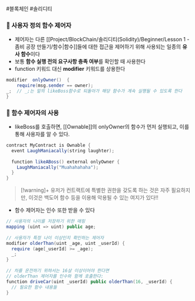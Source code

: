 ---
---

#블록체인 #솔리디티 

### 📌 사용자 정의 함수 제어자
+ 제어자는 다른 [[Project/BlockChain/솔리디티(Solidity)/Beginner/Lesson 1 - 좀비 공장 만들기/함수|함수]]들에 대한 접근을 제어하기 위해 사용되는 일종의 **유사 함수**이다
+ 보통 **함수 실행 전의 요구사항 충족 여부**를 확인할 때 사용한다
+  function 키워드 대신 **modifier** 키워드를 상용한다
``` Java
modifier  onlyOwner()  {  
    require(msg.sender == owner);  
_;  // _;는 밑의 likeBoss함수로 되돌아가 해당 함수가 계속 실행될 수 있도록 한다
}
```

### 📌 함수 제어자의 사용
+ likeBoss를 호출하면, [[Ownable]]의 onlyOwner의 함수가 먼저 실행되고, 이를 통해 사용자를 알 수 있다.
``` Java
contract MyContract is Ownable {  
  event LaughManiacally(string laughter);  
  
  function likeABoss() external onlyOwner {  
    LaughManiacally("Muahahahaha");  
  }  
}
```

> [!warning]+ 
> 유저가 컨트랙트에 특별한 권한을 갖도록 하는 것은 자주 필요하지만, 이것은 백도어 함수 등을 이용해 악용될 수 있는 여지가 있다!!

+ 함수 제어자는 인수 또한 받을 수 있다
```Java
// 사용자의 나이를 저장하기 위한 매핑  
mapping (uint => uint) public age;  
  
// 사용자가 특정 나이 이상인지 확인하는 제어자  
modifier olderThan(uint _age, uint _userId) {  
  require (age[_userId] >= _age);  
  _;  
}  
  
// 차를 운전하기 위햐서는 16살 이상이어야 한다면
// olderThan 제어자를 인수와 함께 호출한다:
function driveCar(uint _userId) public olderThan(16, _userId) {  
  // 필요한 함수 내용들  
}
```